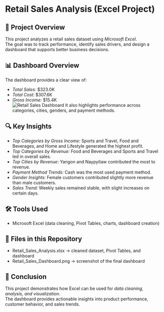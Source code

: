 # Retail Sales Analysis (Excel Project)

## 📌 Project Overview
This project analyzes a retail sales dataset using *Microsoft Excel*.  
The goal was to track performance, identify sales drivers, and design a dashboard that supports better business decisions.  

## 📊 Dashboard Overview
The dashboard provides a clear view of:
- *Total Sales:* $323.0K  
- *Total Cost:* $307.6K  
- *Gross Income:* $15.4K  
  ![Retail Sales Dashboard](retail%20sales%20dataset.png)
It also highlights performance across categories, cities, genders, and payment methods.  

## 🔍 Key Insights
- *Top Categories by Gross Income:* Sports and Travel, Food and Beverages, and Home and Lifestyle generated the highest profit.  
- *Top Categories by Revenue:* Food and Beverages and Sports and Travel led in overall sales.  
- *Top Cities by Revenue:* Yangon and Naypyitaw contributed the most to revenue.  
- *Payment Method Trends:* Cash was the most used payment method.  
- *Gender Insights:* Female customers contributed slightly more revenue than male customers.  
- *Sales Trend:* Weekly sales remained stable, with slight increases on certain days.  

## 🛠 Tools Used
- Microsoft Excel (data cleaning, Pivot Tables, charts, dashboard creation)  

## 📂 Files in this Repository
- Retail_Sales_Analysis.xlsx → cleaned dataset, Pivot Tables, and dashboard  
- Retail_Sales_Dashboard.png → screenshot of the final dashboard  

## 📢 Conclusion
This project demonstrates how Excel can be used for *data cleaning, analysis, and visualization*.  
The dashboard provides actionable insights into product performance, customer behavior, and sales trends.

